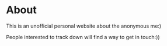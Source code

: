 # About
<p>This is an unofficial personal website about the anonymous me:)</p>
<p>People interested to track down will find a way to get in touch:))</p>

